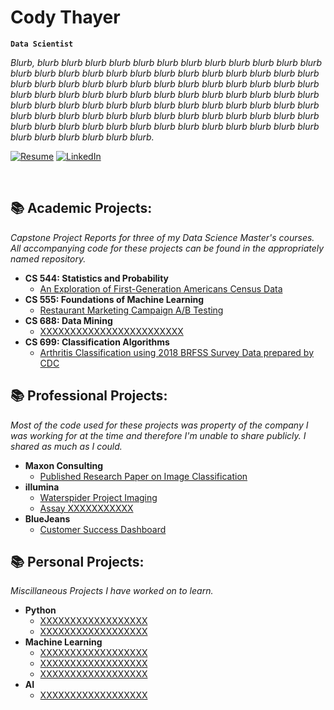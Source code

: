 # Cody Thayer

**`Data Scientist`**

*Blurb, blurb blurb blurb blurb blurb blurb blurb blurb blurb blurb blurb blurb blurb blurb blurb blurb blurb blurb blurb blurb blurb blurb blurb blurb blurb blurb blurb blurb blurb blurb blurb blurb blurb blurb blurb blurb blurb blurb blurb blurb blurb blurb blurb blurb blurb blurb blurb blurb blurb blurb blurb blurb blurb blurb blurb blurb blurb blurb blurb blurb blurb blurb blurb blurb blurb blurb blurb blurb blurb blurb blurb blurb blurb blurb blurb blurb blurb blurb blurb blurb blurb blurb blurb blurb blurb blurb blurb blurb blurb blurb blurb blurb blurb blurb blurb blurb.*

<p align="left">
       <a href="https://github.com/codythayer/codythayer/blob/main/Cody%20Thayer%20Resume%201.4.2024.pdf">
         <img alt="Resume" title="Check out my resume" src="https://custom-icon-badges.demolab.com/badge/Resume-White?style=for-the-badge&logo=project-roadmap&logoColor=white&color=lightgrey"/></a> 
      <a href="https://www.linkedin.com/in/codythayer/">
         <img alt="LinkedIn" title="Connect with me on LinkedIn" src="https://custom-icon-badges.demolab.com/badge/Linkedin-White?style=for-the-badge&logo=linkedin&logoColor=white&color=236ad3"/></a> 
   </p>

<!--How I created these badges, was a process.
Followed this guide: https://github.com/DenverCoder1/custom-icon-badges/blob/main/README.md#%EF%B8%8F-existing-logos
And watched this video: https://www.youtube.com/watch?v=9A8sQZDRn5o
![Static Badge](https://custom-icon-badges.demolab.com/badge/Resume-White?style=for-the-badge&logo=project-roadmap&logoColor=white&color=lightgrey)
![Static Badge](https://custom-icon-badges.demolab.com/badge/Linkedin-White?style=for-the-badge&logo=linkedin&logoColor=white&color=236ad3) -->

<br>

<h2>📚 Academic Projects:</h2>

*Capstone Project Reports for three of my Data Science Master's courses. All accompanying code for these projects can be found in the appropriately named repository.*

- <b>CS 544: Statistics and Probability</b>
  - [An Exploration of First-Generation Americans Census Data](https://codythayer.github.io/us-census-project/)
- <b>CS 555: Foundations of Machine Learning</b>
  - [Restaurant Marketing Campaign A/B Testing](https://codythayer.github.io/restaurant-marketing-campaign/)
- <b>CS 688: Data Mining</b>
  - [XXXXXXXXXXXXXXXXXXXXXXXX](https://github.com/joshmadakor1/4chan-Image-Analysis-Middleware-C964)
- <b>CS 699: Classification Algorithms</b>
  - [Arthritis Classification using 2018 BRFSS Survey Data prepared by CDC](https://github.com/codythayer/arthritis-classification/blob/main/Final%20Report.pdf)

<h2>📚 Professional Projects:</h2>

*Most of the code used for these projects was property of the company I was working for at the time and therefore I'm unable to share publicly. I shared as much as I could.*

- <b>Maxon Consulting</b>
  - [Published Research Paper on Image Classification](https://github.com/codythayer/maxon-consulting/blob/main/Maxon%20Consulting%20SPE%20Paper.pdf)
- <b>illumina</b>
  - [Waterspider Project Imaging](https://github.com/codythayer/maxon-consulting/blob/main/Maxon%20Consulting%20SPE%20Paper.pdf)
  - [Assay XXXXXXXXXXX](https://github.com/codythayer/illumina/blob/main/Nextera%20Flex%20Assay%20Final-compressed.pdf)
- <b>BlueJeans</b>
  - [Customer Success Dashboard](https://github.com/codythayer/maxon-consulting/blob/main/Maxon%20Consulting%20SPE%20Paper.pdf)

<h2>📚 Personal Projects:</h2>

*Miscillaneous Projects I have worked on to learn.*

- <b>Python</b>
  - [XXXXXXXXXXXXXXXXXX](https://github.com/codythayer/maxon-consulting/blob/main/Maxon%20Consulting%20SPE%20Paper.pdf)
  - [XXXXXXXXXXXXXXXXXX](https://github.com/codythayer/maxon-consulting/blob/main/Maxon%20Consulting%20SPE%20Paper.pdf)
- <b>Machine Learning</b>
  - [XXXXXXXXXXXXXXXXXX](https://github.com/codythayer/maxon-consulting/blob/main/Maxon%20Consulting%20SPE%20Paper.pdf)
  - [XXXXXXXXXXXXXXXXXX](https://github.com/codythayer/maxon-consulting/blob/main/Maxon%20Consulting%20SPE%20Paper.pdf)
  - [XXXXXXXXXXXXXXXXXX](https://github.com/codythayer/maxon-consulting/blob/main/Maxon%20Consulting%20SPE%20Paper.pdf)
- <b>AI</b>
  - [XXXXXXXXXXXXXXXXXX](https://github.com/codythayer/maxon-consulting/blob/main/Maxon%20Consulting%20SPE%20Paper.pdf)


